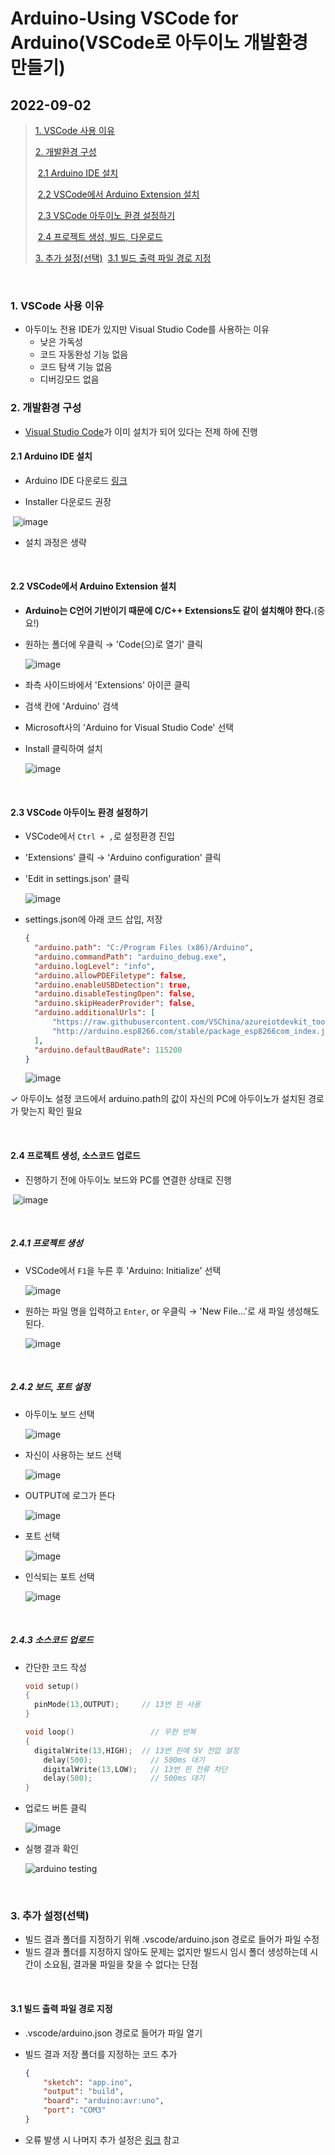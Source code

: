 # Arduino-Using VSCode for Arduino(VSCode로 아두이노 개발환경 만들기)

## 2022-09-02

>[1. VSCode 사용 이유](#1-vscode-사용-이유)
>
>[2. 개발환경 구성](#2-개발환경-구성)
>
>​	[2.1 Arduino IDE 설치](#21-arduino-ide-설치)
>
>​	[2.2 VSCode에서 Arduino Extension 설치](#22-vscode에서-arduino-extension-설치)
>
>​	[2.3 VSCode 아두이노 환경 설정하기](#23-vscode-아두이노-환경-설정하기)
>
>​	[2.4 프로젝트 생성, 빌드, 다운로드](#24-프로젝트-생성-소스코드-업로드)
>
>[3. 추가 설정(선택)](#3-추가-설정선택)
>​	[3.1 빌드 출력 파일 경로 지정](#31-빌드-출력-파일-경로-지정)

<br/>

### 1. VSCode 사용 이유

- 아두이노 전용 IDE가 있지만 Visual Studio Code를 사용하는 이유
  - 낮은 가독성
  - 코드 자동완성 기능 없음
  - 코드 탐색 기능 없음
  - 디버깅모드 없음



### 2. 개발환경 구성

- [Visual Studio Code](https://code.visualstudio.com/download)가 이미 설치가 되어 있다는 전제 하에 진행

#### 2.1 Arduino IDE 설치

- Arduino IDE 다운로드 [링크](https://www.arduino.cc/en/Main/Software)

- Installer 다운로드 권장

​	![image](https://user-images.githubusercontent.com/103157377/188250583-cb919de0-964d-4c06-a667-c7a4cba8764c.png)

- 설치 과정은 생략

<br/>

#### 2.2 VSCode에서 Arduino Extension 설치

- **Arduino는 C언어 기반이기 때문에 C/C++ Extensions도 같이 설치해야 한다.**(중요!)

- 원하는 폴더에 우클릭 &rarr; 'Code(으)로 열기' 클릭

  ![image](https://user-images.githubusercontent.com/103157377/188250739-9dff68df-ab21-4411-b5b5-63c381ca4470.png)

- 좌측 사이드바에서 'Extensions' 아이콘 클릭

- 검색 칸에 'Arduino' 검색

- Microsoft사의 'Arduino for Visual Studio Code' 선택

- Install 클릭하여 설치

  ![image](https://user-images.githubusercontent.com/103157377/188250882-acbfa3d0-3625-4f16-87b3-a15d3b970f72.png)

<br/>

#### 2.3 VSCode 아두이노 환경 설정하기

- VSCode에서 `Ctrl + ,`로 설정환경 진입

- 'Extensions' 클릭 &rarr; 'Arduino configuration' 클릭

- 'Edit in settings.json' 클릭

  ![image](https://user-images.githubusercontent.com/103157377/188251004-2bd58a4b-e0fa-43cd-b650-eeebf1694570.png)

- settings.json에 아래 코드 삽입, 저장

  ```json
  {
  	"arduino.path": "C:/Program Files (x86)/Arduino",
  	"arduino.commandPath": "arduino_debug.exe",
   	"arduino.logLevel": "info",
  	"arduino.allowPDEFiletype": false,
  	"arduino.enableUSBDetection": true,
  	"arduino.disableTestingOpen": false,
  	"arduino.skipHeaderProvider": false,
  	"arduino.additionalUrls": [
  		"https://raw.githubusercontent.com/VSChina/azureiotdevkit_tools/master/package_azureboard_index.json",
  		"http://arduino.esp8266.com/stable/package_esp8266com_index.json"
  	],
  	"arduino.defaultBaudRate": 115200
  }
  ```

  ![image](https://user-images.githubusercontent.com/103157377/188251121-a82805d5-834c-4a82-91fe-b60d11ebf5ab.png)

&check;	아두이노 설정 코드에서 arduino.path의 값이 자신의 PC에 아두이노가 설치된 경로가 맞는지 확인 필요

<br/>

#### 2.4 프로젝트 생성, 소스코드 업로드

- 진행하기 전에 아두이노 보드와 PC를 연결한 상태로 진행

​	![image](https://user-images.githubusercontent.com/103157377/188251403-4720b0c4-efdb-4fb6-ba94-916da55029bf.png)

<br/>

##### 2.4.1 프로젝트 생성

- VSCode에서 `F1`을 누른 후 'Arduino: Initialize' 선택

  ![image](https://user-images.githubusercontent.com/103157377/188251454-5cc89fde-f51b-4404-8ad9-cd2b318423ef.png)

- 원하는 파일 명을 입력하고 `Enter`, or 우클릭 &rarr; 'New File...'로 새 파일 생성해도 된다.

  ![image](https://user-images.githubusercontent.com/103157377/188251535-f72e9d74-cbe5-4f5e-9dbd-5bf836264852.png)

<br/>

##### 2.4.2 보드, 포트 설정

- 아두이노 보드 선택

  ![image](https://user-images.githubusercontent.com/103157377/188251642-e70ca775-d5ef-4b0e-87e6-ac6aa9e4adce.png)

- 자신이 사용하는 보드 선택

  ![image](https://user-images.githubusercontent.com/103157377/188251725-c1351e2a-d173-4ecc-a5a5-42cf527811ba.png)

- OUTPUT에 로그가 뜬다

  ![image](https://user-images.githubusercontent.com/103157377/188251707-67ab6041-eb97-4715-8d67-53cee14ab179.png)

- 포트 선택

  ![image](https://user-images.githubusercontent.com/103157377/188251795-696ad7e8-6604-4eff-8b96-1674584175b3.png)

- 인식되는 포트 선택

  ![image](https://user-images.githubusercontent.com/103157377/188251835-04af4cb8-1d96-492c-b530-3190f10352ac.png)

<br/>

##### 2.4.3 소스코드 업로드

- 간단한 코드 작성

  ```c
  void setup()
  {
  	pinMode(13,OUTPUT);     // 13번 핀 사용
  }
  
  void loop()                 // 무한 반복
  {
  	digitalWrite(13,HIGH);  // 13번 핀에 5V 전압 설정
      delay(500);             // 500ms 대기
      digitalWrite(13,LOW);   // 13번 핀 전류 차단
      delay(500);             // 500ms 대기
  }
  ```

- 업로드 버튼 클릭

  ![image](https://user-images.githubusercontent.com/103157377/188252317-2d8c9e95-aa96-41dc-8fbf-433bb98430ea.png)

- 실행 결과 확인

  ![arduino testing](https://user-images.githubusercontent.com/103157377/188252248-93489141-a4e6-40b2-b911-47a3c968835c.gif)

  

<br />

### 3. 추가 설정(선택)

- 빌드 결과 폴더를 지정하기 위해 .vscode/arduino.json 경로로 들어가 파일 수정
- 빌드 결과 폴더를 지정하지 않아도 문제는 없지만 빌드시 임시 폴더 생성하는데 시간이 소요됨, 결과물 파일을 찾을 수 없다는 단점

<br/>

#### 3.1 빌드 출력 파일 경로 지정

- .vscode/arduino.json 경로로 들어가 파일 열기

- 빌드 결과 저장 폴더를 지정하는 코드 추가

  ```json
  {
      "sketch": "app.ino",
      "output": "build",
      "board": "arduino:avr:uno",
      "port": "COM3"
  }
  ```

- 오류 발생 시 나머지 추가 설정은 [링크](https://juahnpop.tistory.com/71) 참고